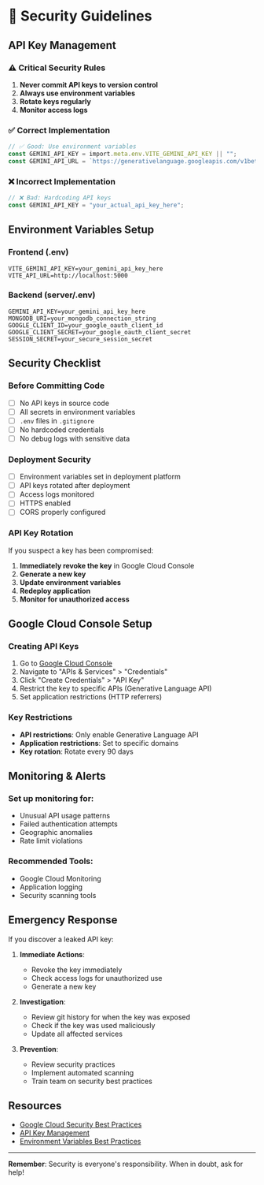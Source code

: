 # 🔐 Security Guidelines

## API Key Management

### ⚠️ Critical Security Rules

1. **Never commit API keys to version control**
2. **Always use environment variables**
3. **Rotate keys regularly**
4. **Monitor access logs**

### ✅ Correct Implementation

```typescript
// ✅ Good: Use environment variables
const GEMINI_API_KEY = import.meta.env.VITE_GEMINI_API_KEY || "";
const GEMINI_API_URL = `https://generativelanguage.googleapis.com/v1beta/models/gemini-2.0-flash:generateContent?key=${GEMINI_API_KEY}`;
```

### ❌ Incorrect Implementation

```typescript
// ❌ Bad: Hardcoding API keys
const GEMINI_API_KEY = "your_actual_api_key_here";
```

## Environment Variables Setup

### Frontend (.env)
```env
VITE_GEMINI_API_KEY=your_gemini_api_key_here
VITE_API_URL=http://localhost:5000
```

### Backend (server/.env)
```env
GEMINI_API_KEY=your_gemini_api_key_here
MONGODB_URI=your_mongodb_connection_string
GOOGLE_CLIENT_ID=your_google_oauth_client_id
GOOGLE_CLIENT_SECRET=your_google_oauth_client_secret
SESSION_SECRET=your_secure_session_secret
```

## Security Checklist

### Before Committing Code
- [ ] No API keys in source code
- [ ] All secrets in environment variables
- [ ] `.env` files in `.gitignore`
- [ ] No hardcoded credentials
- [ ] No debug logs with sensitive data

### Deployment Security
- [ ] Environment variables set in deployment platform
- [ ] API keys rotated after deployment
- [ ] Access logs monitored
- [ ] HTTPS enabled
- [ ] CORS properly configured

### API Key Rotation

If you suspect a key has been compromised:

1. **Immediately revoke the key** in Google Cloud Console
2. **Generate a new key**
3. **Update environment variables**
4. **Redeploy application**
5. **Monitor for unauthorized access**

## Google Cloud Console Setup

### Creating API Keys
1. Go to [Google Cloud Console](https://console.cloud.google.com/)
2. Navigate to "APIs & Services" > "Credentials"
3. Click "Create Credentials" > "API Key"
4. Restrict the key to specific APIs (Generative Language API)
5. Set application restrictions (HTTP referrers)

### Key Restrictions
- **API restrictions**: Only enable Generative Language API
- **Application restrictions**: Set to specific domains
- **Key rotation**: Rotate every 90 days

## Monitoring & Alerts

### Set up monitoring for:
- Unusual API usage patterns
- Failed authentication attempts
- Geographic anomalies
- Rate limit violations

### Recommended Tools:
- Google Cloud Monitoring
- Application logging
- Security scanning tools

## Emergency Response

If you discover a leaked API key:

1. **Immediate Actions**:
   - Revoke the key immediately
   - Check access logs for unauthorized use
   - Generate a new key

2. **Investigation**:
   - Review git history for when the key was exposed
   - Check if the key was used maliciously
   - Update all affected services

3. **Prevention**:
   - Review security practices
   - Implement automated scanning
   - Train team on security best practices

## Resources

- [Google Cloud Security Best Practices](https://cloud.google.com/security/best-practices)
- [API Key Management](https://cloud.google.com/apis/design/security)
- [Environment Variables Best Practices](https://12factor.net/config)

---

**Remember**: Security is everyone's responsibility. When in doubt, ask for help! 